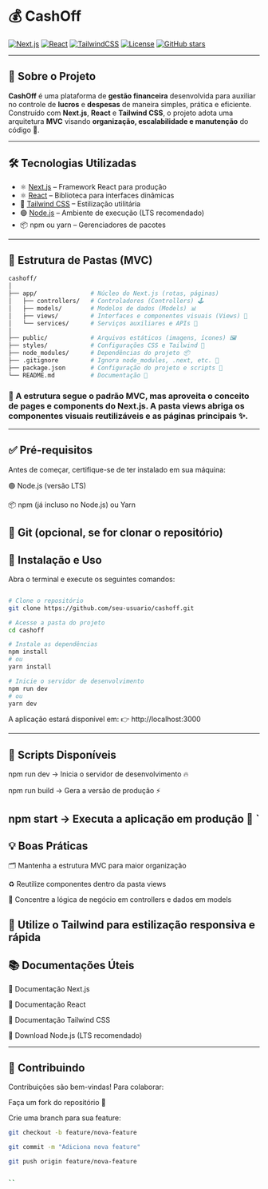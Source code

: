 # 💰 CashOff

[![Next.js](https://img.shields.io/badge/Next.js-13.5.1-black?logo=next.js)](https://nextjs.org/docs) 
[![React](https://img.shields.io/badge/React-18.3.0-blue?logo=react)](https://react.dev/) 
[![TailwindCSS](https://img.shields.io/badge/TailwindCSS-3.5.0-teal?logo=tailwind-css)](https://tailwindcss.com/docs) 
[![License](https://img.shields.io/badge/License-MIT-green)](LICENSE) 
[![GitHub stars](https://img.shields.io/github/stars/seu-usuario/cashoff)](https://github.com/seu-usuario/cashoff/stargazers)

---

## 📌 Sobre o Projeto

**CashOff** é uma plataforma de **gestão financeira** desenvolvida para auxiliar no controle de **lucros** e **despesas** de maneira simples, prática e eficiente.  
Construído com **Next.js**, **React** e **Tailwind CSS**, o projeto adota uma arquitetura **MVC** visando **organização, escalabilidade e manutenção** do código 🚀.

---

## 🛠 Tecnologias Utilizadas

- ⚛️ [Next.js](https://nextjs.org/docs) – Framework React para produção
- ⚛️ [React](https://react.dev/) – Biblioteca para interfaces dinâmicas
- 🎨 [Tailwind CSS](https://tailwindcss.com/docs) – Estilização utilitária
- 🟢 [Node.js](https://nodejs.org/) – Ambiente de execução (LTS recomendado)
- 📦 npm ou yarn – Gerenciadores de pacotes

---

## 📁 Estrutura de Pastas (MVC)

```bash
cashoff/
│
├── app/               # Núcleo do Next.js (rotas, páginas)
│   ├── controllers/   # Controladores (Controllers) 🕹
│   ├── models/        # Modelos de dados (Models) 📊
│   ├── views/         # Interfaces e componentes visuais (Views) 🎨
│   └── services/      # Serviços auxiliares e APIs 🔧
│
├── public/            # Arquivos estáticos (imagens, ícones) 🖼
├── styles/            # Configurações CSS e Tailwind 🎨
├── node_modules/      # Dependências do projeto 📦
├── .gitignore         # Ignora node_modules, .next, etc. 🚫
├── package.json       # Configuração do projeto e scripts 📜
└── README.md          # Documentação 📖


```
### 🔑 A estrutura segue o padrão MVC, mas aproveita o conceito de pages e components do Next.js. A pasta views abriga os componentes visuais reutilizáveis e as páginas principais ✨.
---
## ✅ Pré-requisitos

Antes de começar, certifique-se de ter instalado em sua máquina:

🟢 Node.js (versão LTS)

📦 npm (já incluso no Node.js) ou Yarn

🐙 Git
 (opcional, se for clonar o repositório)
---

## 🚀 Instalação e Uso
Abra o terminal e execute os seguintes comandos:

```bash

# Clone o repositório
git clone https://github.com/seu-usuario/cashoff.git

# Acesse a pasta do projeto
cd cashoff

# Instale as dependências
npm install
# ou
yarn install

# Inicie o servidor de desenvolvimento
npm run dev
# ou
yarn dev
```
A aplicação estará disponível em:
👉 http://localhost:3000

---

## 🏃 Scripts Disponíveis

npm run dev → Inicia o servidor de desenvolvimento 🔥

npm run build → Gera a versão de produção ⚡

npm start → Executa a aplicação em produção 🚀
`
---

## 💡 Boas Práticas

🗂 Mantenha a estrutura MVC para maior organização

♻️ Reutilize componentes dentro da pasta views

🧩 Concentre a lógica de negócio em controllers e dados em models

🎨 Utilize o Tailwind para estilização responsiva e rápida
---


## 📚 Documentações Úteis

📖 Documentação Next.js

📖 Documentação React

📖 Documentação Tailwind CSS

📖 Download Node.js (LTS recomendado)

---

## 🤝 Contribuindo

Contribuições são bem-vindas! Para colaborar:

Faça um fork do repositório 🍴

Crie uma branch para sua feature:

```bash
git checkout -b feature/nova-feature

git commit -m "Adiciona nova feature"

git push origin feature/nova-feature


``
